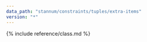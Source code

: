 ```yaml
---
data_path: "stannum/constraints/tuples/extra-items"
version: "*"
---
```


{% include reference/class.md %}
